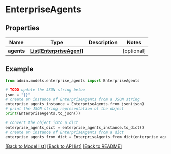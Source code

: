 # EnterpriseAgents


## Properties

Name | Type | Description | Notes
------------ | ------------- | ------------- | -------------
**agents** | [**List[EnterpriseAgent]**](EnterpriseAgent.md) |  | [optional] 

## Example

```python
from admin.models.enterprise_agents import EnterpriseAgents

# TODO update the JSON string below
json = "{}"
# create an instance of EnterpriseAgents from a JSON string
enterprise_agents_instance = EnterpriseAgents.from_json(json)
# print the JSON string representation of the object
print(EnterpriseAgents.to_json())

# convert the object into a dict
enterprise_agents_dict = enterprise_agents_instance.to_dict()
# create an instance of EnterpriseAgents from a dict
enterprise_agents_from_dict = EnterpriseAgents.from_dict(enterprise_agents_dict)
```
[[Back to Model list]](../README.md#documentation-for-models) [[Back to API list]](../README.md#documentation-for-api-endpoints) [[Back to README]](../README.md)


